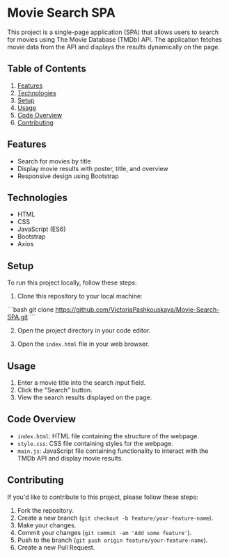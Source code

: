 # Movie Search SPA

This project is a single-page application (SPA) that allows users to search for movies using The Movie Database (TMDb) API. The application fetches movie data from the API and displays the results dynamically on the page.

## Table of Contents

1. [Features](#features)
2. [Technologies](#technologies)
3. [Setup](#setup)
4. [Usage](#usage)
5. [Code Overview](#code-overview)
6. [Contributing](#contributing)



## Features

- Search for movies by title
- Display movie results with poster, title, and overview
- Responsive design using Bootstrap

## Technologies

- HTML
- CSS
- JavaScript (ES6)
- Bootstrap
- Axios

## Setup

To run this project locally, follow these steps:

1. Clone this repository to your local machine:

\```bash
git clone https://github.com/VictoriaPashkouskaya/Movie-Search-SPA.git
\```

2. Open the project directory in your code editor.

3. Open the `index.html` file in your web browser.

## Usage

1. Enter a movie title into the search input field.
2. Click the "Search" button.
3. View the search results displayed on the page.

## Code Overview

- `index.html`: HTML file containing the structure of the webpage.
- `style.css`: CSS file containing styles for the webpage.
- `main.js`: JavaScript file containing functionality to interact with the TMDb API and display movie results.

## Contributing

If you'd like to contribute to this project, please follow these steps:

1. Fork the repository.
2. Create a new branch (`git checkout -b feature/your-feature-name`).
3. Make your changes.
4. Commit your changes (`git commit -am 'Add some feature'`).
5. Push to the branch (`git push origin feature/your-feature-name`).
6. Create a new Pull Request.

